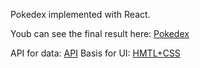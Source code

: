 Pokedex implemented with React.

Youb can see the final result here: [Pokedex](https://brunomndantas.github.io/Pokedex/)

API for data: [API](https://pokeapi.co/)
Basis for UI: [HMTL+CSS](https://codepen.io/Bidji/pen/MYdPwo)
